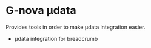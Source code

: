G-nova µdata
========================
Provides tools in order to make µdata integration easier.
* µdata integration for breadcrumb
